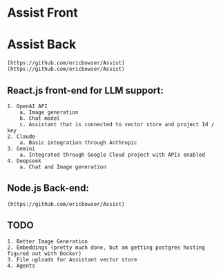 # Assist Front
# Assist Back
    [https://github.com/ericbowser/Assist](https://github.com/ericbowser/Assist)

## React.js front-end for LLM support:
    1. OpenAI API
        a. Image generation
        b. Chat model 
        c. Assistant that is connected to vector store and project Id / key
    2. Claude
        a. Basic integration through Anthropic
    3. Gemini
        a. Integrated through Google Cloud project with APIs enabled
    4. Deepseek
        a. Chat and Image generation

## Node.js Back-end:
    (https://github.com/ericbowser/Assist)

## TODO
    1. Better Image Generation
    2. Embeddings (pretty much done, but am getting postgres hosting figured out with Docker)
    3. File uploads for Assistant vector store
    4. Agents


    

